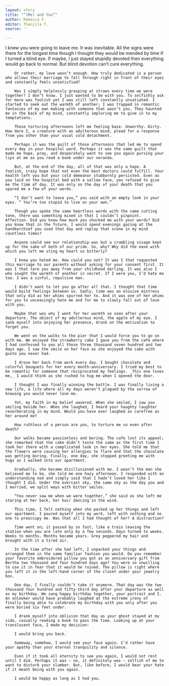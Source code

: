 ```yaml
---
layout: story
title: "“(Me) and You”"
author: Rebecca F.
editor: Thanjila T.
source: ''

---
```

I knew you were going to leave me. It was inevitable. All the signs were there for the longest time though I thought they would be mended by time if I turned a blind eye. If maybe, I just stayed stupidly devoted then everything would go back to normal. But blind devotion can’t cure everything.

    	Or rather, my love wasn’t enough. How truly dedicated is a person who allows their marriage to fall through right in front of their eyes and constantly feels unsatisfied?
    
    	Was I simply helplessly grasping at straws every time we were together? I don’t know. I just wanted to be with you. To selfishly ask for more was foolish yet I was still left constantly unsatiated. I started to seek out the warmth of another; I was trapped in romantic fantasies of my own making with someone that wasn’t you. They haunted me in the back of my mind, constantly imploring me to give in to my temptations.
    
    	Those torturing afternoons left me feeling base. Unworthy. Dirty. How dare I, a creature with an adulterous mind, plead for a response from you other than your usual cold detachment.
    
    	Perhaps it was the guilt of those afternoons that led me to spend every day in your hospital ward. Perhaps it was the same guilt that made me hope, pray, and desperately want to see you again pursing your lips at me as you read a book under our veranda.
    
    	But, at the end of the day, all of that was only a hope. A foolish, crazy hope that not even the best doctors could fulfill. Your health left you but your cold demeanor stubbornly persisted. Even as you laid on the hospital bed with a sallow face, you refused to give me the time of day. It was only on the day of your death that you spared me a few of your words.
    
    	“I don’t want to leave you,” you said with an empty look in your eyes. “ You’re too stupid to live on your own.”
    
    	Though you spoke the same heartless words with the same cutting tone, there was something mixed in that I couldn’t pinpoint. Affection. Did you know how much you shocked me with your words? Did you know that in the future, I would spend evenings gazing at the handkerchief you used that day and replay that scene in my mind countless times?
    
    	Anyone could see our relationship was but a crumbling visage kept up for the sake of both of our pride. So, why? Why did the ease with which you left me sting my heart so bitterly?
    
    	I knew you hated me. How could you not? It was I that requested this marriage to our parents without asking for your consent first. It was I that tore you away from your childhood darling. It was also I who sought the warmth of another in secret. If I were you, I’d hate me too. I was a sinful, repulsive man.
    
    	I didn’t want to let you go after all that. I thought that time would build feelings between us. Sadly, time was an elusive mistress that only did as her whims spurred her to. And it was one of her whims for you to unceasingly hate me and for me to slowly fall out of love with you.
    
    	Maybe that was why I went for her warmth so soon after your departure. The object of my adulterous mind, the apple of my eye. I sank myself into enjoying her presence, drunk on the motivation to forget you.
    
    	We went on the walks to the pier that I would force you to go on with me. We enjoyed the strawberry cake I gave you from the cafe where I had confessed to you all those three thousand seven hundred and two days ago. I saw the smile on her face as she enjoyed the cake with gusto you never had.
    
    	I drove her back from work every day. I bought chocolate and colorful bouquets for her every month-anniversary. I tried my best to be romantic for someone that reciprocated my feelings. _This one loves me,_ I would think as she rushed to hug me when I opened the door.
    
    	I thought I was finally winning the battle. I was finally living a new life, a life where all my days weren’t plagued by the sorrow of knowing you would never love me.
    
    	Yet, my faith in my belief wavered. When she smiled, I saw you smiling beside her. When she laughed, I heard your haughty laughter reverberating in my mind. Would you have ever laughed as carefree as her around me?
    
    	How ruthless of a person are you, to torture me so even after death?
    
    	Our walks became passionless and boring. The cafe lost its appeal; she remarked that the cake didn’t taste the same as the first time I took her there with a complicated look in her eyes. She told me that the flowers were causing her allergies to flare and that the chocolate was getting boring. Finally, one day, she stopped greeting me with hugs as I walked into our apartment.
    
    	Gradually, she became disillusioned with me. I wasn’t the man she believed me to be, she told me one hazy afternoon. I responded with an understanding nod and simply said that I hadn’t loved her like I thought I did. Under the overcast sky, the same sky as the day you and I married, we split ways with bitter smiles.
    
    	“You never saw me when we were together,” she said as she left me staring at her back, her hair dancing in the wind.
    
    	This time, I felt nothing when she packed up her things and left our apartment. I poured myself into my work, left with nothing and no one to preoccupy me. Was that all I had thought of her? A distraction?
    
    	Time went on; it passed by so fast, like a train leaving the station when you are late only by a few seconds. Days turned to weeks. Weeks to months. Months became years. Grey peppered my hair and brought with it a tired air.
    
    	In the time after she had left, I unpacked your things and arranged them in the same familiar fashion you would. Do you remember your favorite embroidered pillow you got as an anniversary gift from Bertha two thousand and four hundred days ago? You were so unwilling to use it in fear that it would be ruined. The pillow is right where you left it in the left-hand corner of the closet under your jewelry box.
    
    	One day, I finally couldn’t take it anymore. That day was the two thousand four hundred and fifty-third day after your departure as well as my birthday. We sang happy birthday together, your portrait and I. An onlooker would have probably laughed at the extreme irony of finally being able to celebrate my birthday with you only after you were buried six feet under.
    
    	I drank myself into oblivion that day as your ghost stayed at my side, casually reading a book to pass the time. Looking up at your translucent face, I made my decision:
    
    	I would bring you back.
    
    	Someway, somehow, I would see your face again. I’d rather have your apathy than your eternal tranquility and silence.
    
    	Even if it took all eternity to see you again, I would not rest until I did. Perhaps it was — no, it definitely was — selfish of me to want to disturb your slumber. But, like before, I would bear your hate if it meant being with you again.
    
    	I would be happy as long as I had you.